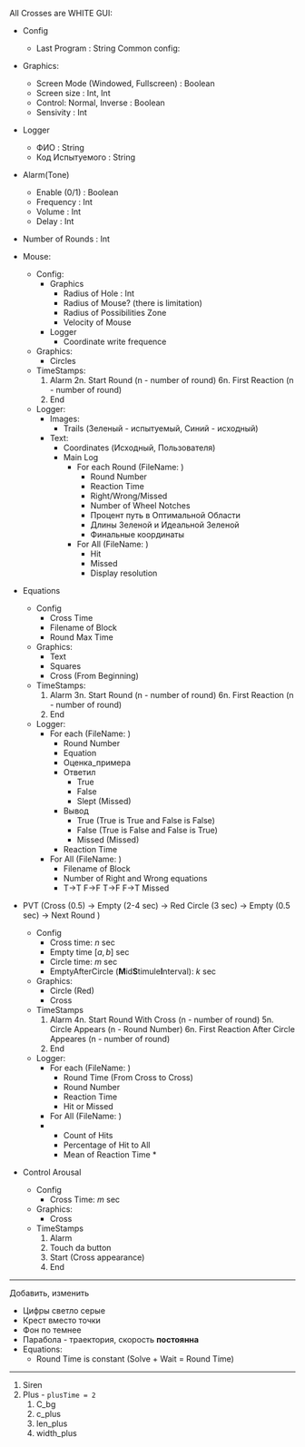 All Crosses are WHITE
GUI:
- Config
	- Last Program : String
Common config:
- Graphics:
	- Screen Mode (Windowed, Fullscreen) : Boolean
	- Screen size : Int, Int
	- Control: Normal, Inverse : Boolean
	- Sensivity : Int
- Logger
	- ФИО : String
	- Код Испытуемого : String
- Alarm(Tone)
	- Enable (0/1) : Boolean
	- Frequency : Int
	- Volume : Int 
	- Delay : Int
- Number of Rounds : Int

- Mouse:
	- Config:
		- Graphics
			- Radius of Hole : Int 
			- Radius of Mouse? (there is limitation)
			- Radius of Possibilities Zone
			- Velocity of Mouse
		- Logger
			- Coordinate write frequence
	- Graphics:
		- Circles
	- TimeStamps:
		1. Alarm
		2n. Start Round (n - number of round)
		6n. First Reaction (n - number of round)
		8. End
	- Logger:
		- Images:
			- Trails (Зеленый - испытуемый, Синий - исходный)
		- Text:
			- Coordinates (Исходный, Пользователя)
			- Main Log
				- For each Round (FileName: )
					- Round Number
					- Reaction Time
					- Right/Wrong/Missed
					- Number of Wheel Notches
					- Процент путь в Оптимальной Области
					- Длины Зеленой и Идеальной Зеленой 
					- Финальные координаты
				- For All (FileName: )
					- Hit
					- Missed
					- Display resolution
- Equations
	- Config
		- Cross Time
		- Filename of Block 
		- Round Max Time
	- Graphics:
		- Text
		- Squares
		- Cross (From Beginning)
	- TimeStamps:
		1. Alarm
		3n. Start Round (n - number of round) 
		6n. First Reaction (n - number of round)
		8. End 
	- Logger:
		- For each (FileName: )
			- Round Number
			- Equation
			- Оценка_примера
			- Ответил
				- True
				- False
				- Slept (Missed)
			- Вывод
				- True (True is True and False is False)
				- False (True is False and False is True)
				- Missed (Missed)
			- Reaction Time
		- For All (FileName: )
			- Filename of Block
			- Number of Right and Wrong equations
			- T->T F->F T->F F->T Missed
- PVT (Cross (0.5) -> Empty (2-4 sec) -> Red Circle (3 sec) -> Empty (0.5 sec) -> Next Round )
	- Config
		- Cross time: $n$ sec
		- Empty time $[a,b]$ sec 
		- Circle time: $m$ sec
		- EmptyAfterCircle (**M**id**S**timule**I**nterval): $k$ sec
	- Graphics:
		- Circle (Red)
		- Cross
	- TimeStamps
		1. Alarm
		4n. Start Round With Cross (n - number of round)
		5n. Circle Appears (n - Round Number)
		6n. First Reaction After Circle Appeares (n - number of round)
		8. End
	- Logger:
		- For each (FileName: )
			- Round Time (From Cross to Cross)
			- Round Number
			- Reaction Time
			- Hit or Missed
		- For All (FileName: )
		- 
			- Count of Hits
			- Percentage of Hit to All
			- Mean of Reaction Time \*
- Control Arousal
	- Config
		- Cross Time: $m$ sec
	- Graphics:
		- Cross
	- TimeStamps
		1. Alarm
		6. Touch da button	
		7. Start (Cross appearance)
		8. End
---

Добавить, изменить

- Цифры светло серые 
- Крест вместо точки
- Фон по темнее
- Парабола - траектория, скорость **постоянна**
- Equations:
	- Round Time is constant (Solve + Wait = Round Time)

---
1. Siren
2. Plus - `plusTime = 2` 
	1. C_bg
	2. c_plus
	3. len_plus
	4. width_plus
	

